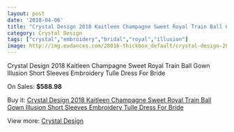 ```yaml
---
layout: post
date: '2018-04-06'
title: "Crystal Design 2018 Kaitleen Champagne Sweet Royal Train Ball Gown Illusion Short Sleeves Embroidery Tulle Dress For Bride"
category: Crystal Design 
tags: ["crystal","embroidery","bridal","royal","illusion"]
image: http://img.eudances.com/28016-thickbox_default/crystal-design-2018-kaitleen-champagne-sweet-royal-train-ball-gown-illusion-short-sleeves-embroidery-tulle-dress-for-bride.jpg
---
```

Crystal Design 2018 Kaitleen Champagne Sweet Royal Train Ball Gown Illusion Short Sleeves Embroidery Tulle Dress For Bride

On Sales: **$588.98**
<a href="https://www.eudances.com/en/crystal-design/9259-crystal-design-2018-kaitleen-champagne-sweet-royal-train-ball-gown-illusion-short-sleeves-embroidery-tulle-dress-for-bride.html"><amp-img layout="responsive" width="600" height="600" src="//img.eudances.com/28016-thickbox_default/crystal-design-2018-kaitleen-champagne-sweet-royal-train-ball-gown-illusion-short-sleeves-embroidery-tulle-dress-for-bride.jpg" alt="Crystal Design 2018 Kaitleen Champagne Sweet Royal Train Ball Gown Illusion Short Sleeves Embroidery Tulle Dress For Bride 0" /></a>
<a href="https://www.eudances.com/en/crystal-design/9259-crystal-design-2018-kaitleen-champagne-sweet-royal-train-ball-gown-illusion-short-sleeves-embroidery-tulle-dress-for-bride.html"><amp-img layout="responsive" width="600" height="600" src="//img.eudances.com/28020-thickbox_default/crystal-design-2018-kaitleen-champagne-sweet-royal-train-ball-gown-illusion-short-sleeves-embroidery-tulle-dress-for-bride.jpg" alt="Crystal Design 2018 Kaitleen Champagne Sweet Royal Train Ball Gown Illusion Short Sleeves Embroidery Tulle Dress For Bride 1" /></a>
<a href="https://www.eudances.com/en/crystal-design/9259-crystal-design-2018-kaitleen-champagne-sweet-royal-train-ball-gown-illusion-short-sleeves-embroidery-tulle-dress-for-bride.html"><amp-img layout="responsive" width="600" height="600" src="//img.eudances.com/28019-thickbox_default/crystal-design-2018-kaitleen-champagne-sweet-royal-train-ball-gown-illusion-short-sleeves-embroidery-tulle-dress-for-bride.jpg" alt="Crystal Design 2018 Kaitleen Champagne Sweet Royal Train Ball Gown Illusion Short Sleeves Embroidery Tulle Dress For Bride 2" /></a>
<a href="https://www.eudances.com/en/crystal-design/9259-crystal-design-2018-kaitleen-champagne-sweet-royal-train-ball-gown-illusion-short-sleeves-embroidery-tulle-dress-for-bride.html"><amp-img layout="responsive" width="600" height="600" src="//img.eudances.com/28018-thickbox_default/crystal-design-2018-kaitleen-champagne-sweet-royal-train-ball-gown-illusion-short-sleeves-embroidery-tulle-dress-for-bride.jpg" alt="Crystal Design 2018 Kaitleen Champagne Sweet Royal Train Ball Gown Illusion Short Sleeves Embroidery Tulle Dress For Bride 3" /></a>
<a href="https://www.eudances.com/en/crystal-design/9259-crystal-design-2018-kaitleen-champagne-sweet-royal-train-ball-gown-illusion-short-sleeves-embroidery-tulle-dress-for-bride.html"><amp-img layout="responsive" width="600" height="600" src="//img.eudances.com/28017-thickbox_default/crystal-design-2018-kaitleen-champagne-sweet-royal-train-ball-gown-illusion-short-sleeves-embroidery-tulle-dress-for-bride.jpg" alt="Crystal Design 2018 Kaitleen Champagne Sweet Royal Train Ball Gown Illusion Short Sleeves Embroidery Tulle Dress For Bride 4" /></a>

Buy it: [Crystal Design 2018 Kaitleen Champagne Sweet Royal Train Ball Gown Illusion Short Sleeves Embroidery Tulle Dress For Bride](https://www.eudances.com/en/crystal-design/9259-crystal-design-2018-kaitleen-champagne-sweet-royal-train-ball-gown-illusion-short-sleeves-embroidery-tulle-dress-for-bride.html "Crystal Design 2018 Kaitleen Champagne Sweet Royal Train Ball Gown Illusion Short Sleeves Embroidery Tulle Dress For Bride")

View more: [Crystal Design ](https://www.eudances.com/en/134-crystal-design "Crystal Design ")